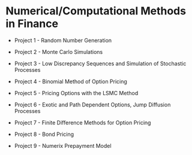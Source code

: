 # Numerical/Computational Methods in Finance

- Project 1 - Random Number Generation

- Project 2 - Monte Carlo Simulations

- Project 3 - Low Discrepancy Sequences and Simulation of Stochastic Processes

- Project 4 - Binomial Method of Option Pricing

- Project 5 - Pricing Options with the LSMC Method

- Project 6 - Exotic and Path Dependent Options, Jump Diffusion Processes

- Project 7 - Finite Difference Methods for Option Pricing

- Project 8 - Bond Pricing

- Project 9 - Numerix Prepayment Model
